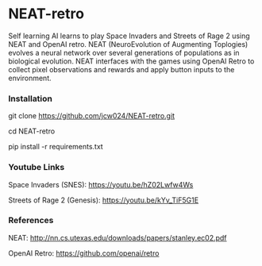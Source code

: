 # NEAT-retro
Self learning AI learns to play Space Invaders and Streets of Rage 2 using NEAT and OpenAI retro. NEAT (NeuroEvolution of Augmenting Toplogies) evolves a neural network over several generations of populations as in biological evolution. NEAT interfaces with the games using OpenAI Retro to collect pixel observations and rewards and apply button inputs to the environment.
### Installation
git clone https://github.com/jcw024/NEAT-retro.git

cd NEAT-retro

pip install -r requirements.txt
### Youtube Links
Space Invaders (SNES): https://youtu.be/hZ02Lwfw4Ws

Streets of Rage 2 (Genesis): https://youtu.be/kYv_TiF5G1E
### References
NEAT: http://nn.cs.utexas.edu/downloads/papers/stanley.ec02.pdf

OpenAI Retro: https://github.com/openai/retro
